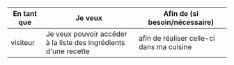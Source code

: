 | En tant que | Je veux | Afin de (si besoin/nécessaire) |
|--|--|--|
| visiteur | Je veux pouvoir accéder à la liste des ingrédients d'une recette | afin de réaliser celle-ci dans ma cuisine |
